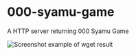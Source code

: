 # 000-syamu-game
A HTTP server returning 000 Syamu Game

![Screenshot example of wget result](https://imgur.com/download/yv8zE6o)
